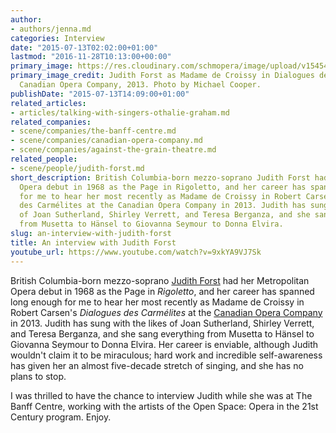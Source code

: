 ```yaml
---
author:
- authors/jenna.md
categories: Interview
date: "2015-07-13T02:02:00+01:00"
lastmod: "2016-11-28T10:13:00+00:00"
primary_image: https://res.cloudinary.com/schmopera/image/upload/v1545409169/media/webhook-uploads/1436748655659/ForstCarmelitesMichaelCooper.jpg.jpg
primary_image_credit: Judith Forst as Madame de Croissy in Dialogues des Carmélites,
  Canadian Opera Company, 2013. Photo by Michael Cooper.
publishDate: "2015-07-13T14:09:00+01:00"
related_articles:
- articles/talking-with-singers-othalie-graham.md
related_companies:
- scene/companies/the-banff-centre.md
- scene/companies/canadian-opera-company.md
- scene/companies/against-the-grain-theatre.md
related_people:
- scene/people/judith-forst.md
short_description: British Columbia-born mezzo-soprano Judith Forst had her Metropolitan
  Opera debut in 1968 as the Page in Rigoletto, and her career has spanned long enough
  for me to hear her most recently as Madame de Croissy in Robert Carsen&#039;s Dialogues
  des Carmélites at the Canadian Opera Company in 2013. Judith has sung with the likes
  of Joan Sutherland, Shirley Verrett, and Teresa Berganza, and she sang everything
  from Musetta to Hänsel to Giovanna Seymour to Donna Elvira.
slug: an-interview-with-judith-forst
title: An interview with Judith Forst
youtube_url: https://www.youtube.com/watch?v=9xkYA9VJ7Sk
---
```


British Columbia-born mezzo-soprano [Judith Forst](/scene/people/judith-forst/) had her Metropolitan Opera debut in 1968 as the Page in *Rigoletto*, and her career has spanned long enough for me to hear her most recently as Madame de Croissy in Robert Carsen's *Dialogues des Carmélites* at the [Canadian Opera Company](/scene/companies/canadian-opera-company/) in 2013. Judith has sung with the likes of Joan Sutherland, Shirley Verrett, and Teresa Berganza, and she sang everything from Musetta to Hänsel to Giovanna Seymour to Donna Elvira. Her career is enviable, although Judith wouldn't claim it to be miraculous; hard work and incredible self-awareness has given her an almost five-decade stretch of singing, and she has no plans to stop. 

I was thrilled to have the chance to interview Judith while she was at The Banff Centre, working with the artists of the Open Space: Opera in the 21st Century program. Enjoy.
